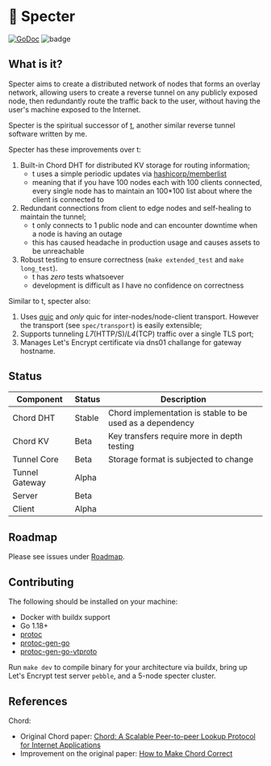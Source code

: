 # 👻 Specter
[![GoDoc](https://godoc.org/github.com/urfave/cli?status.svg)](https://pkg.go.dev/kon.nect.sh/specter)
![badge](https://img.shields.io/endpoint?url=https://gist.githubusercontent.com/zllovesuki/49efb3a7978bf0df7d91bfad39da7092/raw/specter.json?style=flat)

## What is it?

Specter aims to create a distributed network of nodes that forms an overlay network, allowing users to create a reverse tunnel on any publicly exposed node, then redundantly route the traffic back to the user, without having the user's machine exposed to the Internet.

Specter is the spiritual successor of [t](https://github.com/zllovesuki/t/), another similar reverse tunnel software written by me.

Specter has these improvements over t:
1. Built-in Chord DHT for distributed KV storage for routing information;
    - t uses a simple periodic updates via [hashicorp/memberlist](https://github.com/hashicorp/memberlist)
    - meaning that if you have 100 nodes each with 100 clients connected, every single node has to maintain an 100*100 list about where the client is connected to
2. Redundant connections from client to edge nodes and self-healing to maintain the tunnel;
    - t only connects to 1 public node and can encounter downtime when a node is having an outage
    - this has caused headache in production usage and causes assets to be unreachable
3. Robust testing to ensure correctness (`make extended_test` and `make long_test`).
    - t has _zero_ tests whatsoever
    - development is difficult as I have no confidence on correctness

Similar to t, specter also:
1. Uses [quic](https://github.com/lucas-clemente/quic-go) and _only_ quic for inter-nodes/node-client transport. However the transport (see `spec/transport`) is easily extensible;
2. Supports tunneling _L7_(HTTP/S)/_L4_(TCP) traffic over a single TLS port;
3. Manages Let's Encrypt certificate via dns01 challange for gateway hostname.

## Status

| **Component**  | Status | Description                                               |
|----------------|--------|-----------------------------------------------------------|
| Chord DHT      | Stable | Chord implementation is stable to be used as a dependency |
| Chord KV       | Beta   | Key transfers require more in depth testing               |
| Tunnel Core    | Beta   | Storage format is subjected to change                     |
| Tunnel Gateway | Alpha  |                                                           |
| Server         | Beta   |                                                           |
| Client         | Alpha  |                                                           |

## Roadmap

Please see issues under [Roadmap](https://github.com/zllovesuki/specter/issues?q=is%3Aissue+is%3Aopen+sort%3Aupdated-desc+label%3ARoadmap).

## Contributing

The following should be installed on your machine:
- Docker with buildx support
- Go 1.18+
- [protoc](https://grpc.io/docs/protoc-installation)
- [protoc-gen-go](https://developers.google.com/protocol-buffers/docs/reference/go-generated)
- [protoc-gen-go-vtproto](https://github.com/planetscale/vtprotobuf#Usage)

Run `make dev` to compile binary for your architecture via buildx, bring up Let's Encrypt test server `pebble`, and a 5-node specter cluster.

## References

Chord:
- Original Chord paper: [Chord: A Scalable Peer-to-peer Lookup Protocol for Internet Applications](https://pdos.csail.mit.edu/papers/ton:chord/paper-ton.pdf)
- Improvement on the original paper: [How to Make Chord Correct](https://arxiv.org/pdf/1502.06461.pdf)